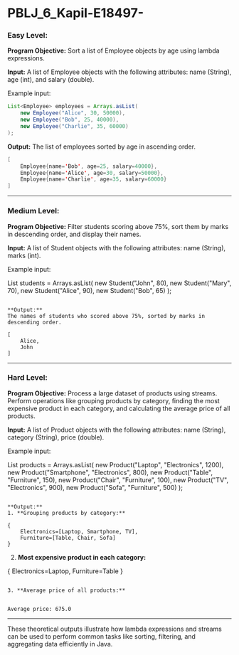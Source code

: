 # PBLJ_6_Kapil-E18497-

### Easy Level:

**Program Objective:**
Sort a list of Employee objects by age using lambda expressions.

**Input:**
A list of Employee objects with the following attributes: name (String), age (int), and salary (double).

Example input:

```java
List<Employee> employees = Arrays.asList(
    new Employee("Alice", 30, 50000),
    new Employee("Bob", 25, 40000),
    new Employee("Charlie", 35, 60000)
);
```

**Output:**
The list of employees sorted by age in ascending order.

```java
[
    Employee{name='Bob', age=25, salary=40000},
    Employee{name='Alice', age=30, salary=50000},
    Employee{name='Charlie', age=35, salary=60000}
]
```

---

### Medium Level:

**Program Objective:**
Filter students scoring above 75%, sort them by marks in descending order, and display their names.

**Input:**
A list of Student objects with the following attributes: name (String), marks (int).

Example input:

List<Student> students = Arrays.asList(
    new Student("John", 80),
    new Student("Mary", 70),
    new Student("Alice", 90),
    new Student("Bob", 65)
);
```

**Output:**
The names of students who scored above 75%, sorted by marks in descending order.

[
    Alice,
    John
]
```

---

### Hard Level:

**Program Objective:**
Process a large dataset of products using streams. Perform operations like grouping products by category, finding the most expensive product in each category, and calculating the average price of all products.

**Input:**
A list of Product objects with the following attributes: name (String), category (String), price (double).

Example input:


List<Product> products = Arrays.asList(
    new Product("Laptop", "Electronics", 1200),
    new Product("Smartphone", "Electronics", 800),
    new Product("Table", "Furniture", 150),
    new Product("Chair", "Furniture", 100),
    new Product("TV", "Electronics", 900),
    new Product("Sofa", "Furniture", 500)
);
```

**Output:**
1. **Grouping products by category:**

{
    Electronics=[Laptop, Smartphone, TV],
    Furniture=[Table, Chair, Sofa]
}
```

2. **Most expensive product in each category:**


{
    Electronics=Laptop,
    Furniture=Table
}
```

3. **Average price of all products:**


Average price: 675.0
```

--- 

These theoretical outputs illustrate how lambda expressions and streams can be used to perform common tasks like sorting, filtering, and aggregating data efficiently in Java.
